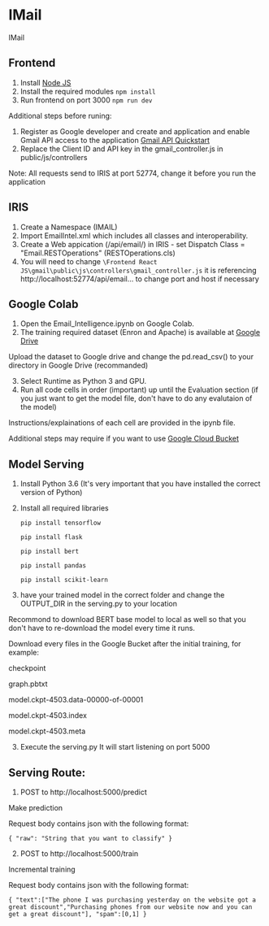 # IMail
IMail

## Frontend
1. Install [Node JS](https://nodejs.org/en/download/) 
2. Install the required modules
   `npm install`
3. Run frontend on port 3000
   `npm run dev`

Additional steps before runing:
1. Register as Google developer and create and application and enable Gmail API access to the application [Gmail API Quickstart](https://developers.google.com/gmail/api/quickstart/nodejs)
2. Replace the Client ID and API key in the gmail_controller.js in public/js/controllers

Note: All requests send to IRIS at port 52774, change it before you run the application

## IRIS 
1. Create a Namespace (IMAIL) 
2. Import EmailIntel.xml which includes all classes and interoperability.
3. Create a Web appication (/api/email/) in IRIS - set Dispatch Class = "Email.RESTOperations" (RESTOperations.cls) 
4. You will need to change `\Frontend React JS\gmail\public\js\controllers\gmail_controller.js`
   it is referencing http://localhost:52774/api/email... to change port and host if necessary


## Google Colab
1. Open the Email_Intelligence.ipynb on Google Colab.
2. The training required dataset (Enron and Apache) is available at [Google Drive](https://drive.google.com/file/d/1dhuyFJenfWrqqeXOxjWLqcgALNShpoS6/view?usp=sharing)

Upload the dataset to Google drive and change the pd.read_csv() to your directory in Google Drive (recommanded)

3. Select Runtime as Python 3 and GPU.
4. Run all code cells in order (important) up until the Evaluation section (if you just want to get the model file, don't have to do any evalutaion of the model)

Instructions/explainations of each cell are provided in the ipynb file.

Additional steps may require if you want to use [Google Cloud Bucket](https://cloud.google.com/storage/docs/json_api/v1/buckets)

## Model Serving
1. Install Python 3.6 (It's very important that you have installed the correct version of Python)
2. Install all required libraries

   `pip install tensorflow`
   
   `pip install flask`
   
   `pip install bert`
   
   `pip install pandas`
   
   `pip install scikit-learn`
   
3. have your trained model in the correct folder and change the OUTPUT_DIR in the serving.py to your location

Recommond to download BERT base model to local as well so that you don't have to re-download the model every time it runs.

Download every files in the Google Bucket after the initial training, for example:

checkpoint

graph.pbtxt

model.ckpt-4503.data-00000-of-00001

model.ckpt-4503.index

model.ckpt-4503.meta
   
3. Execute the serving.py
It will start listening on port 5000
## Serving Route:
1. POST to http://localhost:5000/predict

Make prediction

Request body contains json with the following format:

`{
    "raw": "String that you want to classify"
}`

2. POST to http://localhost:5000/train

Incremental training

Request body contains json with the following format: 

`{
    "text":["The phone I was purchasing yesterday on the website got a great discount","Purchasing phones from our website now and you can get a great discount"],
    "spam":[0,1]
}`
